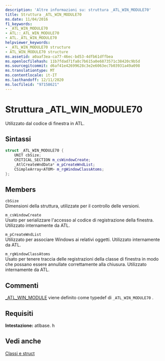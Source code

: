 ```yaml
---
description: 'Altre informazioni su: struttura _ATL_WIN_MODULE70'
title: Struttura _ATL_WIN_MODULE70
ms.date: 11/04/2016
f1_keywords:
- _ATL_WIN_MODULE70
- ATL::_ATL_WIN_MODULE70
- ATL._ATL_WIN_MODULE70
helpviewer_keywords:
- _ATL_WIN_MODULE70 structure
- ATL_WIN_MODULE70 structure
ms.assetid: a0aaf3ea-ca77-46ec-bd53-4dfb61dffbea
ms.openlocfilehash: 11b7fdad71fa8c7b615a0e6873571c38420c9b5d
ms.sourcegitcommit: d6af41e42699628c3e2e6063ec7b03931a49a098
ms.translationtype: MT
ms.contentlocale: it-IT
ms.lasthandoff: 12/11/2020
ms.locfileid: "97158621"
---
```

# <a name="_atl_win_module70-structure"></a>Struttura _ATL_WIN_MODULE70

Utilizzato dal codice di finestra in ATL.

## <a name="syntax"></a>Sintassi

```cpp
struct _ATL_WIN_MODULE70 {
    UNIT cbSize;
    CRITICAL_SECTION m_csWindowCreate;
    _AtlCreateWndData* m_pCreateWndList;
    CSimpleArray<ATOM> m_rgWindowClassAtoms;
};
```

## <a name="members"></a>Members

`cbSize`<br/>
Dimensioni della struttura, utilizzate per il controllo delle versioni.

`m_csWindowCreate`<br/>
Usato per serializzare l'accesso al codice di registrazione della finestra. Utilizzato internamente da ATL.

`m_pCreateWndList`<br/>
Utilizzato per associare Windows ai relativi oggetti. Utilizzato internamente da ATL.

`m_rgWindowClassAtoms`<br/>
Usato per tenere traccia delle registrazioni della classe di finestra in modo che possano essere annullate correttamente alla chiusura. Utilizzato internamente da ATL.

## <a name="remarks"></a>Commenti

[_ATL_WIN_MODULE](atl-typedefs.md#_atl_win_module) viene definito come typedef di `_ATL_WIN_MODULE70` .

## <a name="requirements"></a>Requisiti

**Intestazione:** atlbase. h

## <a name="see-also"></a>Vedi anche

[Classi e struct](../../atl/reference/atl-classes.md)
